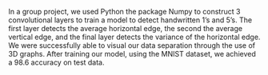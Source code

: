 In a group project, we used Python the package Numpy to construct 3 convolutional layers to train a model to detect handwritten 1’s and 5’s. The first layer detects the average horizontal edge, the second the average vertical edge, and the final layer detects the variance of the horizontal edge.  We were successfully able to visual our data separation through the use of 3D graphs. After training our model, using the MNIST dataset, we achieved a 98.6 accuracy on test data.
